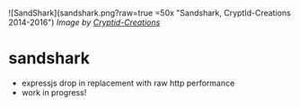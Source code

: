 ![SandShark](sandshark.png?raw=true =50x "Sandshark, CryptId-Creations 2014-2016")
*Image by [Cryptid-Creations](http://cryptid-creations.deviantart.com/)*

# sandshark
- expressjs drop in replacement with raw http performance
- work in progress!

